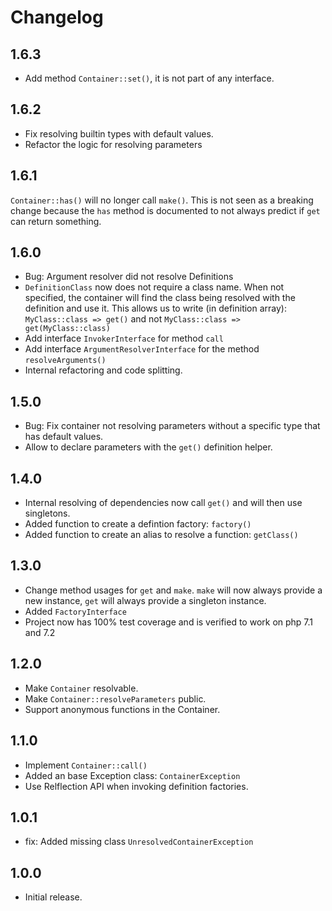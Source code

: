 # Changelog

## 1.6.3

* Add method `Container::set()`, it is not part of any interface.

## 1.6.2

* Fix resolving builtin types with default values.
* Refactor the logic for resolving parameters

## 1.6.1

`Container::has()` will no longer call `make()`. This is not seen as a breaking change because the `has` method is documented to not always predict if `get` can return something.

## 1.6.0

* Bug: Argument resolver did not resolve Definitions
* `DefinitionClass` now does not require a class name. When not specified, the container will find the class being resolved with the definition and use it. This allows us to write (in definition array): `MyClass::class => get()` and not `MyClass::class => get(MyClass::class)`
* Add interface `InvokerInterface` for method `call` 
* Add interface `ArgumentResolverInterface` for the method `resolveArguments()`
* Internal refactoring and code splitting.

## 1.5.0

* Bug: Fix container not resolving parameters without a specific type that has default values.
* Allow to declare parameters with the `get()` definition helper.

## 1.4.0

* Internal resolving of dependencies now call `get()` and will then use singletons.
* Added function to create a defintion factory: `factory()`
* Added function to create an alias to resolve a function: `getClass()`

## 1.3.0

* Change method usages for `get` and `make`. `make` will now always provide a new instance, `get` will always provide a singleton instance.
* Added `FactoryInterface`
* Project now has 100% test coverage and is verified to work on php 7.1 and 7.2

## 1.2.0

* Make `Container` resolvable.
* Make `Container::resolveParameters` public.
* Support anonymous functions in the Container.

## 1.1.0

* Implement `Container::call()`
* Added an base Exception class: `ContainerException`
* Use Relflection API when invoking definition factories.

## 1.0.1

* fix: Added missing class `UnresolvedContainerException`

## 1.0.0

* Initial release.
